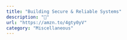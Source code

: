 ```yaml
---
title: "Building Secure & Reliable Systems"
description: "📔"
url: "https://amzn.to/4gty0yV"
category: "Miscellaneous"
---
```


